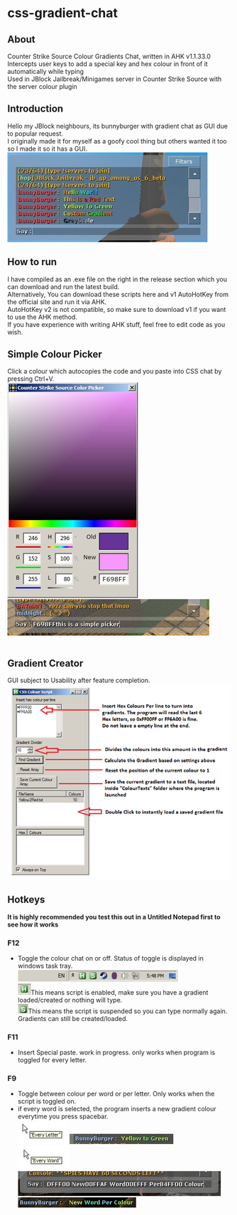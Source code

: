 # css-gradient-chat
## About
Counter Strike Source Colour Gradients Chat, written in AHK v1.1.33.0<br/>
Intercepts user keys to add a special key and hex colour in front of it automatically while typing<br/>
Used in JBlock Jailbreak/Minigames server in Counter Strike Source with the server colour plugin<br/>
## Introduction
Hello my JBlock neighbours, its bunnyburger with gradient chat as GUI due to popular request.<br/>
I originally made it for myself as a goofy cool thing but others wanted it too so I made it so it has a GUI.<br/>
![What is this](Git_ReadMeImages/readme_preview.jpg)<br/>
## How to run
I have compiled as an .exe file on the right in the release section which you can download and run the latest build.<br/>
Alternatively, You can download these scripts here and v1 AutoHotKey from the official site and run it via AHK.<br/>
AutoHotKey v2 is not compatible, so make sure to download v1 if you want to use the AHK method.<br/>
If you have experience with writing AHK stuff, feel free to edit code as you wish.<br/>
## Simple Colour Picker
Click a colour which autocopies the code and you paste into CSS chat by pressing Ctrl+V.<br/>
![What is this](Git_ReadMeImages/simplepicker.jpg)<br/>
![What is this](Git_ReadMeImages/simplepicker_example.jpg)<br/>
<br/>
## Gradient Creator<br/>
GUI subject to Usability after feature completion.<br/>
![What is this](Git_ReadMeImages/gradient.png)<br/>
## Hotkeys<br/>
**It is highly recommended you test this out in a Untitled Notepad first to see how it works** <br/>
### **F12** <br/>
- Toggle the colour chat on or off. Status of toggle is displayed in windows task tray.<br/>
 ![What is this](Git_ReadMeImages/taskbar.jpg)<br/>
 ![What is this](Git_ReadMeImages/enabled.jpg)This means script is enabled, make sure you have a gradient loaded/created or nothing will type.<br/>
 ![What is this](Git_ReadMeImages/suspended.jpg)This means the script is suspended so you can type normally again. Gradients can still be created/loaded.<br/>
###  **F11** <br/>
- Insert Special paste. work in progress. only works when program is toggled for every letter. <br/>
###  **F9** <br/>
- Toggle between colour per word or per letter. Only works when the script is toggled on.<br/>
- if every word is selected, the program inserts a new gradient colour everytime you press spacebar.<br/>
![What is this](Git_ReadMeImages/every_letter.jpg)
![What is this](Git_ReadMeImages/everyletter.jpg)<br/>
![What is this](Git_ReadMeImages/every_word.jpg)
![What is this](Git_ReadMeImages/perword.jpg)
![What is this](Git_ReadMeImages/perword2.jpg)
